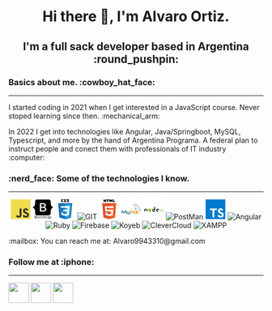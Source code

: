<h1 align="center">Hi there 👋, I'm Alvaro Ortiz.</h1>

<h2 align="center">I'm a full sack developer based in Argentina :round_pushpin:</h2>

<h3>Basics about me. :cowboy_hat_face:</h3>
<hr>
<p>I started coding in 2021 when I get interested in a JavaScript course. Never stoped learning since then. :mechanical_arm: </p>

<p>In 2022 I get into technologies like Angular, Java/Springboot, MySQL, Typescript, and more by the hand of Argentina Programa. A federal plan to instruct people and conect them with professionals of IT industry :computer:</p>

<h3>:nerd_face: Some of the technologies I know.</h3>
<hr>
<p align="center">
<img src="https://raw.githubusercontent.com/devicons/devicon/master/icons/javascript/javascript-original.svg" alt ="Javascript" width="40" height="40">
<img src="https://raw.githubusercontent.com/devicons/devicon/master/icons/bootstrap/bootstrap-plain-wordmark.svg" alt ="Bootstrap" width="40" height="40"> <img src="https://raw.githubusercontent.com/devicons/devicon/master/icons/css3/css3-original-wordmark.svg" alt ="CSS" width="40" height="40">
<img src="https://camo.githubusercontent.com/fbfcb9e3dc648adc93bef37c718db16c52f617ad055a26de6dc3c21865c3321d/68747470733a2f2f7777772e766563746f726c6f676f2e7a6f6e652f6c6f676f732f6769742d73636d2f6769742d73636d2d69636f6e2e737667" alt ="GIT" width="40" height="40"> 
<img src="https://raw.githubusercontent.com/devicons/devicon/master/icons/html5/html5-original-wordmark.svg" alt ="HTML" width="40" height="40">
<img src="https://raw.githubusercontent.com/devicons/devicon/master/icons/mysql/mysql-original-wordmark.svg" alt ="MySQL" width="40" height="40">
<img src="https://raw.githubusercontent.com/devicons/devicon/master/icons/nodejs/nodejs-original-wordmark.svg" alt ="NodeJs" width="40" height="40">
<img src="https://camo.githubusercontent.com/93b32389bf746009ca2370de7fe06c3b5146f4c99d99df65994f9ced0ba41685/68747470733a2f2f7777772e766563746f726c6f676f2e7a6f6e652f6c6f676f732f676574706f73746d616e2f676574706f73746d616e2d69636f6e2e737667" alt ="PostMan" width="40" height="40"> <img src="https://raw.githubusercontent.com/devicons/devicon/master/icons/typescript/typescript-original.svg" alt ="TypeScript" width="40" height="40">
<img src="https://upload.wikimedia.org/wikipedia/commons/thumb/c/cf/Angular_full_color_logo.svg/1200px-Angular_full_color_logo.svg.png" alt ="Angular" width="40" height="40">
<img src="https://upload.wikimedia.org/wikipedia/commons/thumb/7/73/Ruby_logo.svg/2048px-Ruby_logo.svg.png" alt ="Ruby" width="40" height="40">
<img src="https://www.gstatic.com/devrel-devsite/prod/vca930ea4481fa25f3cdb030ae8a063116e499d7117ac90e4ee9a28c6c1a44870/firebase/images/touchicon-180.png" alt ="Firebase" width="40" height="40">
<img src="https://img.stackshare.io/stack/508688/c85654cdbd8aff0751f8628d64605faac44f586d.png" alt ="Koyeb" width="40" height="40">
<img src="https://www.clever-cloud.com/app/themes/cc-wp-theme/assets/img/brand-assets/square-png.png" alt ="CleverCloud" width="40" height="40">
<img src="https://i.pinimg.com/originals/5c/3d/4b/5c3d4b018e0995b97171a35e06da9dae.png" alt ="XAMPP" width="40" height="40">
</p>

<p> :mailbox: You can reach me at: Alvaro9943310@gmail.com</p>

<h3>Follow me at :iphone:</h3>
<hr>
<p>
<a href="https://www.instagram.com/alvaritx_/" target="_blank"><img src="https://raw.githubusercontent.com/rahuldkjain/github-profile-readme-generator/master/src/images/icons/Social/instagram.svg" width="40" height="40" ></a>
  <a href="www.linkedin.com/in/alvaro1709" target="_blank"><img src="https://raw.githubusercontent.com/rahuldkjain/github-profile-readme-generator/master/src/images/icons/Social/linked-in-alt.svg" width="40" height="40" ></a>
  <a href="www.twitter.com/codingchild" target="_blank"><img src="https://upload.wikimedia.org/wikipedia/commons/thumb/6/6f/Logo_of_Twitter.svg/292px-Logo_of_Twitter.svg.png" width="40" height="40" ></a>
</p>
<!--
**alvarito1709/alvarito1709** is a ✨ _special_ ✨ repository because its `README.md` (this file) appears on your GitHub profile.

Here are some ideas to get you started:

- 🔭 I’m currently working on ...
- 🌱 I’m currently learning ...
- 👯 I’m looking to collaborate on ...
- 🤔 I’m looking for help with ...
- 💬 Ask me about ...
- 📫 How to reach me: ...
- 😄 Pronouns: ...
- ⚡ Fun fact: ...
-->
